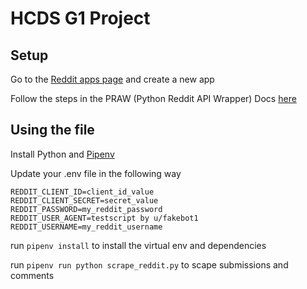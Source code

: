 # HCDS G1 Project

## Setup 

Go to the [Reddit apps page](https://www.reddit.com/prefs/apps/) and create a new app

Follow the steps in the PRAW (Python Reddit API Wrapper) Docs [here](https://praw.readthedocs.io/en/stable/getting_started/authentication.html#password-flow)

## Using the file

Install Python and [Pipenv](https://pipenv.pypa.io/en/latest/installation.html)

Update your .env file in the following way

```
REDDIT_CLIENT_ID=client_id_value
REDDIT_CLIENT_SECRET=secret_value
REDDIT_PASSWORD=my_reddit_password
REDDIT_USER_AGENT=testscript by u/fakebot1
REDDIT_USERNAME=my_reddit_username
```

run `pipenv install` to install the virtual env and dependencies

run `pipenv run python scrape_reddit.py` to scape submissions and comments
